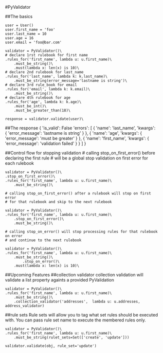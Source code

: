 #PyValidator

##The basics

    user = User()
    user.first_name = 'foo'
    user.last_name = 10
    user.age = 16
    user.email = 'foo@bar.com'

    validator = PyValidator()\
    # declare 1rst rulebook for first name
    .rules_for('first_name', lambda u: u.first_name)\
        .must_be_string()\
        .must(lambda x: len(x) is 10)\
    # declare 2nd rulebook for last_name
    .rules_for('last_name', lambda k: k.last_name)\
        .must_be_string(error_message='lastname is string')\
    # declare 3rd rule_book for email
    .rules_for('email', lambda k: k.email)\
        .must_be_string()\
    # declare 4th rulebook for age
    .rules_for('age', lambda k: k.age)\
        .must_be_int()\
        .must_be_greater_than(18)\

    response = validator.validate(user)\

##The response
    {
        'is_valid': False
        'errors':
        [
            {
                'name': 'last_name',
                'kwargs':
                {
                    'error_message': 'lastname is string'
                }
            },
            {
                'name': 'age',
                'kwargs':
                {
                    'error_message': 'must be greater'
                }
            },
            {
                'name': 'first_name',
                'kwargs':
                {
                    'error_message': 'validation failed'
                }
            }
        ]
    }

##Control flow for stopping validation
    # calling stop_on_first_error() before declaring the first rule
    # will be a global stop validation on first error for each rulebook

    validator = PyValidator()\
    .stop_on_first_error()\
    .rules_for('first_name', lambda u: u.first_name)\
        .must_be_string()\

    # calling stop_on_first_error() after a rulebook will stop on first error
    # for that rulebook and skip to the next rulebook

    validator = PyValidator()\
    .rules_for('first_name', lambda u: u.first_name)\
        .stop_on_first_error()\
        .must_be_string()\

    # calling stop_on_error() will stop processing rules for that rulebook on error
    # and continue to the next rulebook

    validator = PyValidator()\
    .rules_for('first_name', lambda u: u.first_name)\
        .must_be_string()\
            .stop_on_error()\
        .must(lambda x: len(x) is 10)\

##Upcoming Features
##collection validator
collection validation will validate a list property againts a provided PyValidation

    validator = PyValidator()\
    .rules_for('first_name', lambda u: u.first_name)\
        .must_be_string()\
        .collection_validator('addresses',  lambda u: u.addresses, address_validator)

##rule sets
Rule sets will allow you to tag what set rules should be executed with.
You can pass rule set name to execute the membered rules only.

    validator = PyValidator()\
    .rules_for('first_name', lambda u: u.first_name)\
        .must_be_string(rulet_sets=Set(['create', 'update']))
        
    validator.validate(obj, rule_set='update')
